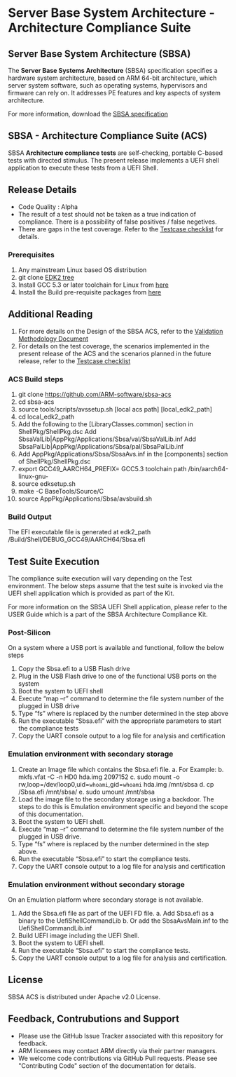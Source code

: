 
# Server Base System Architecture - Architecture Compliance Suite


## Server Base System Architecture (SBSA)
The **Server Base Systems Architecture** (SBSA) specification specifies a hardware system architecture, based on ARM 64-bit architecture, which server system software, such as operating systems, hypervisors and firmware can rely on. It addresses PE features and key aspects of system architecture. 

For more information, download the [SBSA specification](http://infocenter.arm.com/help/index.jsp?topic=/com.arm.doc.den0029/index.html)


## SBSA - Architecture Compliance Suite (ACS)

SBSA **Architecture compliance tests** are self-checking, portable C-based tests with directed stimulus.
The present release implements a UEFI shell application to execute these tests from a UEFI Shell.


## Release Details
 - Code Quality  : Alpha
 - The result of a test should not be taken as a true indication of compliance. There is a possibility of false positives / false negetives.
 - There are gaps in the test coverage. Refer to the [Testcase checklist](docs/testcase-checklist.md) for details.


### Prerequisites

1. Any mainstream Linux based OS distribution
2. git clone [EDK2 tree](https://github.com/tianocore/edk2)
3. Install GCC 5.3 or later toolchain for Linux from [here](https://releases.linaro.org/components/toolchain/binaries/)
4. Install the Build pre-requisite packages from [here](https://community.arm.com/docs/DOC-10804)

## Additional Reading
1. For more details on the Design of the SBSA ACS, refer to the [Validation Methodology Document](docs/validation-methodology.md)
2. For details on the test coverage, the scenarios implemented in the present release of the ACS and the scenarios planned in the future release, refer to the [Testcase checklist](docs/testcase-checklist.md)

### ACS Build steps

1.  git clone https://github.com/ARM-software/sbsa-acs
2.  cd sbsa-acs
3.  source tools/scripts/avssetup.sh [local acs path] [local_edk2_path]
4.  cd local_edk2_path
5.  Add the following to the [LibraryClasses.common] section in ShellPkg/ShellPkg.dsc
    Add  SbsaValLib|AppPkg/Applications/Sbsa/val/SbsaValLib.inf
    Add  SbsaPalLib|AppPkg/Applications/Sbsa/pal/SbsaPalLib.inf
6.  Add AppPkg/Applications/Sbsa/SbsaAvs.inf in the [components] section of ShellPkg/ShellPkg.dsc
7.  export GCC49_AARCH64_PREFIX= GCC5.3 toolchain path /bin/aarch64-linux-gnu-
8.  source edksetup.sh
9.  make -C BaseTools/Source/C
10. source AppPkg/Applications/Sbsa/avsbuild.sh

### Build Output

The EFI executable file is generated at 
edk2_path /Build/Shell/DEBUG_GCC49/AARCH64/Sbsa.efi


## Test Suite Execution

The compliance suite execution will vary depending on the Test environment. The below steps assume that the test suite is invoked via the UEFI shell application which is provided as part of the Kit.

For more information on the SBSA UEFI Shell application, please refer to the USER Guide which is a part of the SBSA Architecture Compliance Kit.

### Post-Silicon

On a system where a USB port is available and functional, follow the below steps

1. Copy the Sbsa.efi to a USB Flash drive
2. Plug in the USB Flash drive to one of the functional USB ports on the system
3. Boot the system to UEFI shell
4. Execute “map –r” command to determine the file system number of the plugged in USB drive
5. Type “fs<x>” where <x> is replaced by the number determined in the step above
6. Run the executable “Sbsa.efi” with the appropriate parameters to start the compliance tests
7. Copy the UART console output to a log file for analysis and certification


### Emulation environment with secondary storage

1. Create an Image file which contains the Sbsa.efi file.
    a. For Example:
    b. mkfs.vfat -C -n HD0 hda.img 2097152
    c. sudo mount -o rw,loop=/dev/loop0,uid=`whoami`,gid=`whoami` hda.img /mnt/sbsa
    d. cp  <path to application>/Sbsa.efi /mnt/sbsa/
    e. sudo umount /mnt/sbsa
2. Load the image file to the secondary storage using a backdoor. The steps to do this is Emulation environment specific and beyond the scope of this documentation. 
3. Boot the system to UEFI shell.
4. Execute “map –r” command to determine the file system number of the plugged in USB drive.
5. Type “fs<x>” where <x> is replaced by the number determined in the step above.
6. Run the executable “Sbsa.efi” to start the compliance tests.
7. Copy the UART console output to a log file for analysis and certification

### Emulation environment without secondary storage

On an Emulation platform where secondary storage is not available.

1. Add the Sbsa.efi file as part of the UEFI FD file.
    a. Add Sbsa.efi as a binary to the UefiShellCommandLib
    b. Or add the SbsaAvsMain.inf to the UefiShellCommandLib.inf
2. Build UEFI image including the UEFI Shell.
3. Boot the system to UEFI shell.
4. Run the executable “Sbsa.efi” to start the compliance tests.
5. Copy the UART console output to a log file for analysis and certification.

## License

SBSA ACS is distributed under Apache v2.0 License.


## Feedback, Contrubutions and Support

 - Please use the GitHub Issue Tracker associated with this repository for feedback.
 - ARM licensees may contact ARM directly via their partner managers.
 - We welcome code contributions via GitHub Pull requests. Please see "Contributing Code" section of the documentation for details.
